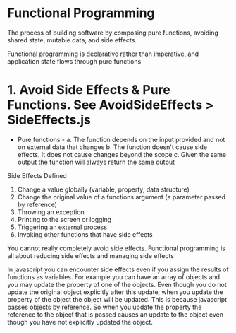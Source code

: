 
# Functional Programming
The process of building software by composing pure functions, avoiding shared state, mutable data, and side effects. 

Functional programming is declarative rather than imperative, and application state flows through pure functions

# 1. Avoid Side Effects & Pure Functions. See AvoidSideEffects > SideEffects.js
- Pure functions -
a. The function depends on the input provided and not on external data that changes 
b. The function doesn't cause side effects. It does not cause changes beyond the scope
c. Given the same output the function will always return the same output

Side Effects Defined
1. Change a value globally (variable, property, data structure)
2. Change the original value of a functions argument (a parameter passed by reference)
3. Throwing an exception
4. Printing to the screen or logging
5. Triggering an external process
6. Invoking other functions that have side effects

You cannot really completely avoid side effects. Functional programming is all about reducing side effects and managing side effects

In javascript you can encounter side effects even if you assign the results of functions as variables. For example you can have an array of objects and you may update the property of one of the objects. Even though you do not update the original object explicitly after this update, when you update the property of the object the object will be updated. This is because javascript passes objects by reference. So when you update the property the reference to the object that is passed causes an update to the object even though you have not explicitly updated the object. 

